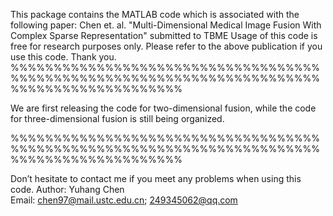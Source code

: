 This package contains the MATLAB code which is associated with the following paper:
Chen et. al. "Multi-Dimensional Medical Image Fusion With Complex Sparse Representation" submitted to TBME
Usage of this code is free for research purposes only. 
Please refer to the above publication if you use this code. Thank you.
%%%%%%%%%%%%%%%%%%%%%%%%%%%%%%%%%%%%%%%%%%%%%%%%%%%%%%%%%%%%%%%%%%%%%%%%%%%%%%%%%%%%%%%%%%%%

We are first releasing the code for two-dimensional fusion, while the code for three-dimensional fusion is still being organized.


%%%%%%%%%%%%%%%%%%%%%%%%%%%%%%%%%%%%%%%%%%%%%%%%%%%%%%%%%%%%%%%%%%%%%%%%%%%%%%%%%%%%%%%%%%%%

Don’t hesitate to contact me if you meet any problems when using this code.
Author: Yuhang Chen                                                            
Email: chen97@mail.ustc.edu.cn; 249345062@qq.com
